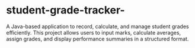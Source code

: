 # student-grade-tracker-
A Java-based application to record, calculate, and manage student grades efficiently. This project allows users to input marks, calculate averages, assign grades, and display performance summaries in a structured format.
